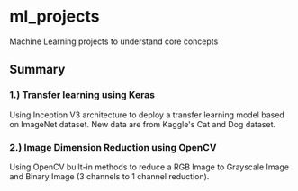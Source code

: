 # ml_projects
Machine Learning projects to understand core concepts
## Summary
### 1.) Transfer learning using Keras
Using Inception V3 architecture to deploy a transfer learning model based on ImageNet dataset. New data are from Kaggle's Cat and Dog dataset.
### 2.) Image Dimension Reduction using OpenCV
Using OpenCV built-in methods to reduce a RGB Image to Grayscale Image and Binary Image (3 channels to 1 channel reduction).
